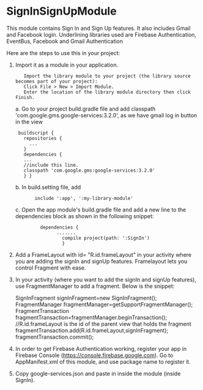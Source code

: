 # SignInSignUpModule
This module contains Sign In and Sign Up features. It also includes Gmail and Facebook login. Underlining libraries used are Firebase Authentication, EventBus, Facebook and Gmail Authentication

Here are the steps to use this in your project:
  1. Import it as a module in your application.
  
            Import the library module to your project (the library source becomes part of your project):
            Click File > New > Import Module.
            Enter the location of the library module directory then click Finish.
            
        a. Go to your project build.gradle file and add classpath 'com.google.gms.google-services:3.2.0', as we have gmail              log in button in the view
        
          buildscript {
            repositories {
              ...
            }
            dependencies {
            ...
            //include this line.
            classpath 'com.google.gms:google-services:3.2.0'
            } }
            
        b. In build.setting file, add 
        
                include ':app', ':my-library-module'
              
        c.  Open the app module's build.gradle file and add a new line to the dependencies block as shown in the following                snippet:
        
                  dependencies {
                        .......
                          compile project(path: ':SignIn')
                          }
                          
  2. Add a FrameLayout with id= "R.id.frameLayout" in your activity where you are adding the signIn and signUp features. Framelayout lets you control Fragment with ease.
  3. In your activity (where you want to add the signIn and signUp features), use FragmentManager to add a fragment. 
     Below is the snippet:
     
        SignInFragment signInFragment=new SignInFragment();
        FragmentManager fragmentManager=getSupportFragmentManager();
        FragmentTransaction fragmentTransaction=fragmentManager.beginTransaction();
        //R.id.frameLayout is the id of the parent view that holds the fragment
        fragmentTransaction.add(R.id.frameLayout,signInFragment);
        fragmentTransaction.commit();
  
  4. In order to get Firebase Authentication working, register your app in Firebase Console (https://console.firebase.google.com).
     Go to AppManifest.xml of this module, and use package name to register it.
  5. Copy google-services.json and paste in inside the module (inside SignIn).
